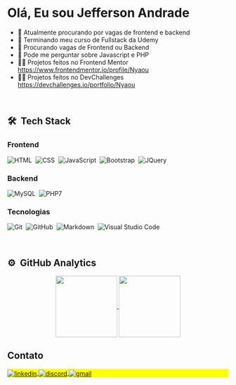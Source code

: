 <h1 align="left">Olá, Eu sou Jefferson Andrade</h1>

- 🔭 Atualmente procurando por vagas de frontend e backend
- 🌱 Terminando meu curso de Fullstack da Udemy
- 👯 Procurando vagas de Frontend ou Backend
- 💬 Pode me perguntar sobre Javascript e PHP
- 👨‍💻 Projetos feitos no Frontend Mentor https://www.frontendmentor.io/profile/Nyaou
- 👨‍💻 Projetos feitos no DevChallenges https://devchallenges.io/portfolio/Nyaou

<br/>

## 🛠 &nbsp;Tech Stack

### Frontend

![HTML](https://img.shields.io/badge/-HTML-FFF?style=plastic&logo=HTML5)&nbsp;
![CSS](https://img.shields.io/badge/-CSS-FFF?style=plastic&logo=CSS3&logoColor=1572B6)&nbsp;
![JavaScript](https://img.shields.io/badge/-JavaScript-FFF?style=plastic&logo=javascript)&nbsp;
![Bootstrap](https://img.shields.io/badge/-Bootstrap-FFF?style=plastic&logo=bootstrap)&nbsp; 
![JQuery](https://img.shields.io/badge/jquery-FFF?style=plastic&logo=jquery)&nbsp;

### Backend
![MySQL](https://img.shields.io/badge/MySQL-FFF?style=plastic&logo=MySQL)&nbsp;
![PHP7](https://img.shields.io/badge/-PHP7-FFF?style=plastic&logo=php)&nbsp;

### Tecnologias
![Git](https://img.shields.io/badge/-Git-FFF?style=plastic&logo=git)&nbsp;
![GitHub](https://img.shields.io/badge/-GitHub-FFF?style=plastic&logo=github)&nbsp;
![Markdown](https://img.shields.io/badge/-Markdown-FFF?style=plastic&logo=markdown)&nbsp;
![Visual Studio Code](https://img.shields.io/badge/-Visual%20Studio%20Code-FFF?style=plastic&logo=visual-studio-code&logoColor=007ACC)&nbsp;

<br/>

## ⚙️ &nbsp;GitHub Analytics

<div align="center">
  <a href="https://https://github.com/Nyaou">
  <img align='center' height="140em" src="https://github-readme-stats.vercel.app/api?username=Nyaou&show_icons=true&theme=tokyonight&include_all_commits=true&count_private=true"/>
  <img align='center' height="140em" src="https://github-readme-stats.vercel.app/api/top-langs/?username=Nyaou&layout=compact&langs_count=7&theme=tokyonight"/>
  </a>
</div>

## Contato

<p align="left" style="background:yellow">
<a href="https://www.linkedin.com/in/jefferson-andrade-080221223/" target="_blank">
  <img align="center" src="https://img.shields.io/badge/-Jefferson%20Andrade-05122A?style=flat&logo=linkedin" alt="linkedin"/>  
</a>
<a href="#" target="_blank">
  <img align="center" src="https://img.shields.io/badge/-Nyaou9613-05122A?style=flat&logo=discord" alt="discord"/>  
</a>
<a href="#" target="_blank">
  <img align="center" src="https://img.shields.io/badge/-kusanagitakeru328749@gmail.com-05122A?style=flat&logo=gmail" alt="gmail"/>  
</a>
</p>
